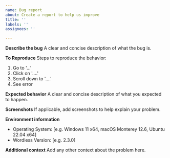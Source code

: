 ```yaml
---
name: Bug report
about: Create a report to help us improve
title: ''
labels: ''
assignees: ''

---
```


**Describe the bug**
A clear and concise description of what the bug is.

**To Reproduce**
Steps to reproduce the behavior:
1. Go to '...'
2. Click on '....'
3. Scroll down to '....'
4. See error

**Expected behavior**
A clear and concise description of what you expected to happen.

**Screenshots**
If applicable, add screenshots to help explain your problem.

**Environment information**
 - Operating System: [e.g. Windows 11 x64, macOS Monterey 12.6, Ubuntu 22.04 x64]
 - Wordless Version: [e.g. 2.3.0]

**Additional context**
Add any other context about the problem here.
